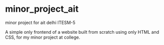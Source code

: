 # minor_project_ait
minor project for ait delhi ITESM-5

A simple only frontend of a website built from scratch using only HTML and CSS, for my minor project at college.
